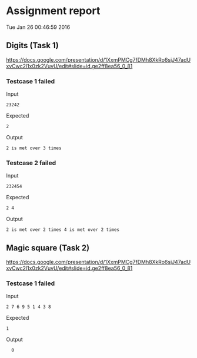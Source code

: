 # Assignment report
Tue Jan 26 00:46:59 2016
## Digits (Task 1)
https://docs.google.com/presentation/d/1XxmPMCg7fDMh8XkRo6sjJ47adUxvCwc2l1x0zk2VuvU/edit#slide=id.ge2ff8ea56_0_81

### Testcase 1 failed
Input
```
23242
```


Expected
```
2
```


Output
```
2 is met over 3 times 
```

### Testcase 2 failed
Input
```
232454
```


Expected
```
2 4
```


Output
```
2 is met over 2 times 4 is met over 2 times 
```

## Magic square (Task 2)
https://docs.google.com/presentation/d/1XxmPMCg7fDMh8XkRo6sjJ47adUxvCwc2l1x0zk2VuvU/edit#slide=id.ge2ff8ea56_0_81

### Testcase 1 failed
Input
```
2 7 6 9 5 1 4 3 8
```


Expected
```
1
```


Output
```
  0
```


